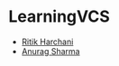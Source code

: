 # LearningVCS

- [Ritik Harchani](https://github.com/harchani-ritik)
- [Anurag Sharma](https://github.com/AnuragS13/LearningVCS)
